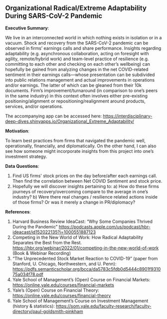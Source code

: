 ## Organizational Radical/Extreme Adaptability During SARS-CoV-2 Pandemic

**Executive Summary**:

We live in an interconnected world in which nothing exists in isolation or in a vacuum. Shock and recovery from the SARS-CoV-2 pandemic can be observed in firms’ earnings calls and share performance. Insights regarding adaptability (e.g. asynchronous collaboration, acting on foresight with agility, remote/hybrid work) and team-level practice of resilience (e.g. committing to each other and checking on each other’s wellbeing) can hopefully be gained from analyzing changes in the net COVID-related sentiment in their earnings calls—whose presentation can be subdivided into public relations management and actual improvements in operations and/or earnings. The latter of which can be gleaned from their 10k documents. Firm’s improvement/turnaround (in comparison to one’s peers in the same industry) in this context often involves either pre-existing positioning/alignment or repositioning/realignment around products, services, and/or operations. 

The accompanying app can be accessed here:
https://interdisciplinary-deep-dives.shinyapps.io/Organizational_Extreme_Adaptability/

**Motivation**:

To learn best practices from firms that navigated the pandemic well, operationally, financially, and diplomatically. On the other hand, I can also see how someone might incorporate insights from this project into one’s investment strategy. 

**Data Questions**:
1)	Find US firms' stock prices on the day before/after each earnings call. Then find the correlation between Net COVID Sentiment and stock price.
2)	Hopefully we will discover insights pertaining to: 
  a)	How do these firms journeys of recovery/overcoming compare to the average in one’s industry?
  b)	Were there real changes / resilience related actions inside of those firms? Or was it merely a change in PR/diplomacy?

**References**:
1) Harvard Business Review IdeaCast: “Why Some Companies Thrived During the Pandemic” https://podcasts.apple.com/us/podcast/hbr-ideacast/id152022135?i=1000551887123 
2) Competing in the New World of Work: How Radical Adaptability Separates the Best from the Rest. https://hbr.org/webinar/2022/01/competing-in-the-new-world-of-work (Book & Webinar Recording)
3) “The Unprecedented Stock Market Reaction to COVID-19” (paper from Stanford, U. Chicago, Northwestern, and U. Penn): https://pdfs.semanticscholar.org/bcca/da5783c5fdb0d5444c8901f931075a034f78.pdf 
4) Yale School of Management’s (Open) Course on Financial Markets: https://online.yale.edu/courses/financial-markets 
5) Yale’s (Open) Course on Financial Theory: https://online.yale.edu/courses/financial-theory 
6) Yale School of Management’s Course on Investment Management (history & statistics): https://som.yale.edu/faculty-research/faculty-directory/paul-goldsmith-pinkham 